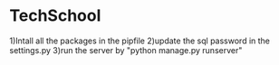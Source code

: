 # TechSchool
1)Intall all the packages in the pipfile
2)update the sql password in the settings.py
3)run the server by "python manage.py runserver"
